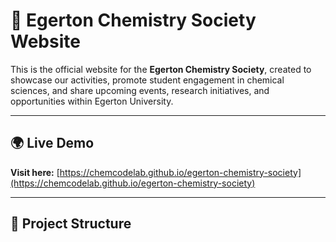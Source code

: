 # 🧪 Egerton Chemistry Society Website

This is the official website for the **Egerton Chemistry Society**, created to showcase our activities, promote student engagement in chemical sciences, and share upcoming events, research initiatives, and opportunities within Egerton University.

---

## 🌍 Live Demo
**Visit here:** [https://chemcodelab.github.io/egerton-chemistry-society](https://chemcodelab.github.io/egerton-chemistry-society)


---

## 📁 Project Structure

